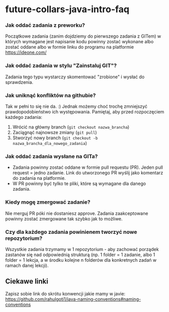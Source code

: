 # future-collars-java-intro-faq

### Jak oddać zadania z preworku?

Początkowe zadania (zanim dojdziemy do pierwszego zadania z GITem) w których wymagane jest napisanie kodu powinny zostać wykonane albo zostać oddane albo w formie linku do programu na platformie https://ideone.com/  


### Jak oddać zadania w stylu "Zainstaluj GIT"?

Zadania tego typu wystarczy skomentować "zrobione" i wysłać do sprawdzenia.


### Jak uniknąć konfliktów na githubie?

Tak w pełni to się nie da. :) Jednak możemy choć trochę zmniejszyć prawdopodobieństwo ich występowania.
Pamiętaj, aby przed rozpoczęciem każdego zadania: 
  1. Wrócić na główny branch (`git checkout nazwa_brancha`)
  2. Zaciągnąć najnowsze zmiany (`git pull`)
  3. Stworzyć nowy branch (`git checkout -b nazwa_brancha_dla_nowego_zadania`)


### Jak oddać zadania wysłane na GITa?

- Zadania powinny zostać oddane w formie pull requestu (PR). Jeden pull request = jedno zadanie. Link do utworzonego PR wyślij jako komentarz do zadania na platformie.
- W PR powinny być tylko te pliki, które są wymagane dla danego zadania. 


### Kiedy mogę zmergować zadanie?

Nie merguj PR póki nie dostaniesz approve. Zadania zaakceptowane powinny zostać zmergowane tak szybko jak to możliwe.



### Czy dla każdego zadania powinienem tworzyć nowe repozytorium?

Wszystkie zadania trzymamy w 1 repozytorium - aby zachować porządek zastanów się nad odpowiednią strukturą (np. 1 folder = 1 zadanie, albo 1 folder = 1 lekcja, a w środku kolejne n folderów dla konkretnych zadań w ramach danej lekcji).



## Ciekawe linki

Zapisz sobie link do skrótu konwencji jakie mamy w javie: https://github.com/rahulgoti1/java-naming-conventions#naming-conventions

